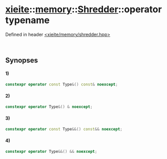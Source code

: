 # [xieite](../../../../../xieite.md)\:\:[memory](../../../../../memory.md)\:\:[Shredder<Type>](../../../shredder.md)\:\:operator typename
Defined in header [<xieite/memory/shredder.hpp>](../../../../../../../include/xieite/memory/shredder.hpp)

&nbsp;

## Synopses
#### 1)
```cpp
constexpr operator const Type&() const& noexcept;
```
#### 2)
```cpp
constexpr operator Type&() & noexcept;
```
#### 3)
```cpp
constexpr operator const Type&&() const&& noexcept;
```
#### 4)
```cpp
constexpr operator Type&&() && noexcept;
```
